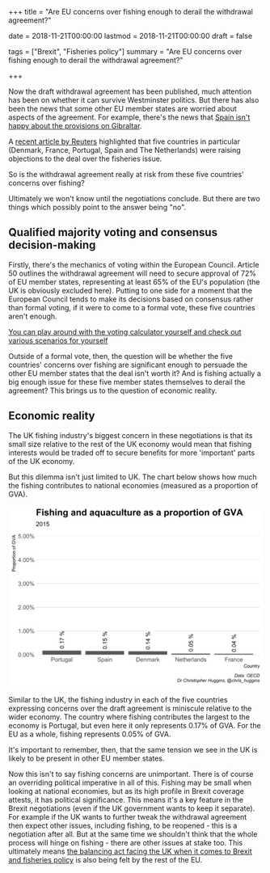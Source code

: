 +++
title = "Are EU concerns over fishing enough to derail the withdrawal agreement?"

date = 2018-11-21T00:00:00
lastmod = 2018-11-21T00:00:00
draft = false

tags = ["Brexit", "Fisheries policy"]
summary = "Are EU concerns over fishing enough to derail the withdrawal agreement?"

+++

Now the draft withdrawal agreement has been published, much attention has been on whether it can survive Westminster politics. But there has also been the news that some other EU member states are worried about aspects of the agreement. For example, there's the news that [Spain isn't happy about the provisions on Gibraltar](https://www.bbc.co.uk/news/world-europe-46267684).

A [recent article by Reuters](https://www.reuters.com/article/us-britain-eu-27-idUSKCN1NK27T) highlighted that five countries in particular (Denmark, France, Portugal, Spain and The Netherlands) were raising objections to the deal over the fisheries issue.

So is the withdrawal agreement really at risk from these five countries' concerns over fishing?

Ultimately we won't know until the negotiations conclude. But there are two things which possibly point to the answer being "no".

## Qualified majority voting and consensus decision-making

Firstly, there's the mechanics of voting within the European Council. Article 50 outlines the withdrawal agreement will need to secure approval of 72% of EU member states, representing at least 65% of the EU's population (the UK is obviously excluded here). Putting to one side for a moment that the European Council tends to make its decisions based on consensus rather than formal voting, if it were to come to a formal vote, these five countries aren't enough.

[You can play around with the voting calculator yourself and check out various scenarios for yourself](https://www.consilium.europa.eu/en/council-eu/voting-system/voting-calculator/)

Outside of a formal vote, then, the question will be whether the five countries' concerns over fishing are significant enough to persuade the other EU member states that the deal isn't worth it? And is fishing actually a big enough issue for these five member states themselves to derail the agreement? This brings us to the question of economic reality.


## Economic reality

The UK fishing industry's biggest concern in these negotiations is that its small size relative to the rest of the UK economy would mean that fishing interests would be traded off to secure benefits for more 'important' parts of the UK economy.

But this dilemma isn't just limited to UK. The chart below shows how much the fishing contributes to national economies (measured as a proportion of GVA).

![](https://github.com/christopherhuggins/website/raw/master/static/img/posts/20181121/fishing_gva.png)

Similar to the UK, the fishing industry in each of the five countries expressing concerns over the draft agreement is miniscule relative to the wider economy. The country where fishing contributes the largest to the economy is Portugal, but even here it only represents 0.17% of GVA. For the EU as a whole, fishing represents 0.05% of GVA.

It's important to remember, then, that the same tension we see in the UK is likely to be present in other EU member states.

Now this isn't to say fishing concerns are unimportant. There is of course an overriding political imperative in all of this. Fishing may be small when looking at national economies, but as its high profile in Brexit coverage attests, it has political significance. This means it's a key feature in the Brexit negotiations (even if the UK government wants to keep it separate). For example if the UK wants to further tweak the withdrawal agreement then expect other issues, including fishing, to be reopened - this is a negotiation after all. But at the same time we shouldn't think that the whole process will hinge on fishing - there are other issues at stake too. This ultimately means [the balancing act facing the UK when it comes to Brexit and fisheries policy](https://www.brexitenvironment.co.uk/2018/03/19/fisheries-brexit-balancing-act/) is also being felt by the rest of the EU.
